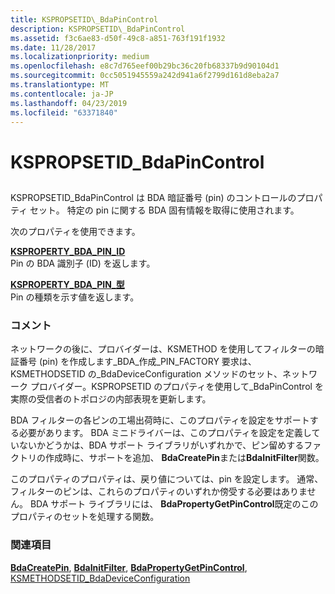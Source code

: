```yaml
---
title: KSPROPSETID\_BdaPinControl
description: KSPROPSETID\_BdaPinControl
ms.assetid: f3c6ae83-d50f-49c8-a851-763f191f1932
ms.date: 11/28/2017
ms.localizationpriority: medium
ms.openlocfilehash: e8c7d765eef00b29bc36c20fb68337b9d90104d1
ms.sourcegitcommit: 0cc5051945559a242d941a6f2799d161d8eba2a7
ms.translationtype: MT
ms.contentlocale: ja-JP
ms.lasthandoff: 04/23/2019
ms.locfileid: "63371840"
---
```

# <a name="kspropsetidbdapincontrol"></a>KSPROPSETID\_BdaPinControl


## <span id="ddk_kspropsetid_bdapincontrol_ks"></span><span id="DDK_KSPROPSETID_BDAPINCONTROL_KS"></span>


KSPROPSETID\_BdaPinControl は BDA 暗証番号 (pin) のコントロールのプロパティ セット。 特定の pin に関する BDA 固有情報を取得に使用されます。

次のプロパティを使用できます。

<span id="KSPROPERTY_BDA_PIN_ID"></span><span id="ksproperty_bda_pin_id"></span>[**KSPROPERTY\_BDA\_PIN\_ID**](ksproperty-bda-pin-id.md)  
Pin の BDA 識別子 (ID) を返します。

<span id="KSPROPERTY_BDA_PIN_TYPE"></span><span id="ksproperty_bda_pin_type"></span>[**KSPROPERTY\_BDA\_PIN\_型**](ksproperty-bda-pin-type.md)  
Pin の種類を示す値を返します。

### <a name="comments"></a>コメント

ネットワークの後に、プロバイダーは、KSMETHOD を使用してフィルターの暗証番号 (pin) を作成します\_BDA\_作成\_PIN\_FACTORY 要求は、KSMETHODSETID の\_BdaDeviceConfiguration メソッドのセット、ネットワーク プロバイダー。KSPROPSETID のプロパティを使用して\_BdaPinControl を実際の受信者のトポロジの内部表現を更新します。

BDA フィルターの各ピンの工場出荷時に、このプロパティを設定をサポートする必要があります。 BDA ミニドライバーは、このプロパティを設定を定義していないかどうかは、BDA サポート ライブラリがいずれかで、ピン留めするファクトリの作成時に、サポートを追加、 **BdaCreatePin**または**BdaInitFilter**関数。

このプロパティのプロパティは、戻り値については、pin を設定します。 通常、フィルターのピンは、これらのプロパティのいずれか傍受する必要はありません。 BDA サポート ライブラリには、 **BdaPropertyGetPinControl**既定のこのプロパティのセットを処理する関数。

### <a name="see-also"></a>関連項目

[**BdaCreatePin**](https://msdn.microsoft.com/library/windows/hardware/ff556445), [**BdaInitFilter**](https://msdn.microsoft.com/library/windows/hardware/ff556464), [**BdaPropertyGetPinControl**](https://msdn.microsoft.com/library/windows/hardware/ff556483), [KSMETHODSETID\_BdaDeviceConfiguration](ksmethodsetid-bdadeviceconfiguration.md)

 

 





